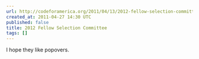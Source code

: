```yaml
---
url: http://codeforamerica.org/2011/04/13/2012-fellow-selection-committee/
created_at: 2011-04-27 14:30 UTC
published: false
title: 2012 Fellow Selection Committee
tags: []
---
```


I hope they like popovers.
